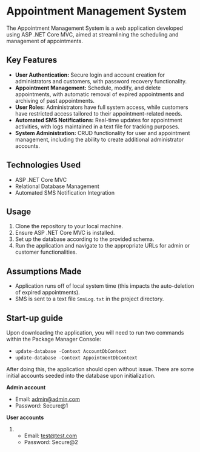 # Appointment Management System

The Appointment Management System is a web application developed using ASP .NET Core MVC, aimed at streamlining the scheduling and management of appointments.

## Key Features

- **User Authentication:** Secure login and account creation for administrators and customers, with password recovery functionality.
- **Appointment Management:** Schedule, modify, and delete appointments, with automatic removal of expired appointments and archiving of past appointments.
- **User Roles:** Administrators have full system access, while customers have restricted access tailored to their appointment-related needs.
- **Automated SMS Notifications:** Real-time updates for appointment activities, with logs maintained in a text file for tracking purposes.
- **System Administration:** CRUD functionality for user and appointment management, including the ability to create additional administrator accounts. 

## Technologies Used

- ASP .NET Core MVC
- Relational Database Management
- Automated SMS Notification Integration

## Usage

1. Clone the repository to your local machine.
2. Ensure ASP .NET Core MVC is installed.
3. Set up the database according to the provided schema.
4. Run the application and navigate to the appropriate URLs for admin or customer functionalities.

## Assumptions Made

- Application runs off of local system time (this impacts the auto-deletion of expired appointments).
- SMS is sent to a text file `SmsLog.txt` in the project directory.

## Start-up guide

Upon downloading the application, you will need to run two commands within the Package Manager Console:

- `update-database -Context AccountDbContext`
- `update-database -Context AppointmentDbContext`

After doing this, the application should open without issue. There are some initial accounts seeded into the database upon initialization.

**Admin account**
- Email: admin@admin.com
- Password: Secure@1

**User accounts**
1. - Email: test@test.com
   - Password: Secure@2

